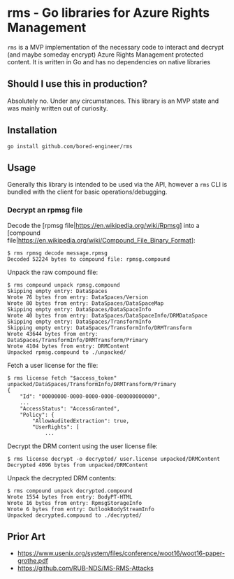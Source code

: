 # rms - Go libraries for Azure Rights Management
`rms` is a MVP implementation of the necessary code to interact and decrypt (and maybe someday encrypt) Azure Rights Management protected content.
It is written in Go and has no dependencies on native libraries

## Should I use this in production?
Absolutely no. Under any circumstances. This library is an MVP state and was mainly written out of curiosity.

## Installation
```
go install github.com/bored-engineer/rms
```

## Usage
Generally this library is intended to be used via the API, however a `rms` CLI is bundled with the client for basic operations/debugging.

### Decrypt an rpmsg file
Decode the [rpmsg file|https://en.wikipedia.org/wiki/Rpmsg] into a [compound file|https://en.wikipedia.org/wiki/Compound_File_Binary_Format]:
```
$ rms rpmsg decode message.rpmsg
Decoded 52224 bytes to compound file: rpmsg.compound
```
Unpack the raw compound file:
```
$ rms compound unpack rpmsg.compound
Skipping empty entry: DataSpaces
Wrote 76 bytes from entry: DataSpaces/Version
Wrote 80 bytes from entry: DataSpaces/DataSpaceMap
Skipping empty entry: DataSpaces/DataSpaceInfo
Wrote 40 bytes from entry: DataSpaces/DataSpaceInfo/DRMDataSpace
Skipping empty entry: DataSpaces/TransformInfo
Skipping empty entry: DataSpaces/TransformInfo/DRMTransform
Wrote 43644 bytes from entry: DataSpaces/TransformInfo/DRMTransform/Primary
Wrote 4104 bytes from entry: DRMContent
Unpacked rpmsg.compound to ./unpacked/
```
Fetch a user license for the file:
```
$ rms license fetch "$access_token" unpacked/DataSpaces/TransformInfo/DRMTransform/Primary
{
	"Id": "00000000-0000-0000-0000-000000000000",
	...
	"AccessStatus": "AccessGranted",
	"Policy": {
		"AllowAuditedExtraction": true,
		"UserRights": [
			...
```
Decrypt the DRM content using the user license file:
```
$ rms license decrypt -o decrypted/ user.license unpacked/DRMContent
Decrypted 4096 bytes from unpacked/DRMContent
```
Unpack the decrypted DRM contents:
```
$ rms compound unpack decrypted.compound
Wrote 1554 bytes from entry: BodyPT-HTML
Wrote 16 bytes from entry: RpmsgStorageInfo
Wrote 6 bytes from entry: OutlookBodyStreamInfo
Unpacked decrypted.compound to ./decrypted/
```

## Prior Art
* https://www.usenix.org/system/files/conference/woot16/woot16-paper-grothe.pdf
* https://github.com/RUB-NDS/MS-RMS-Attacks